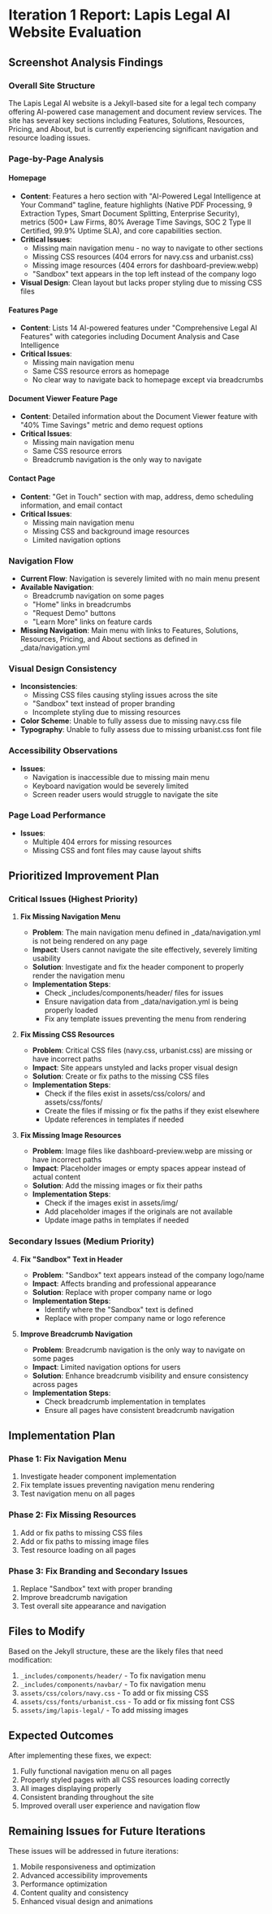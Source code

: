 # Iteration 1 Report: Lapis Legal AI Website Evaluation

## Screenshot Analysis Findings

### Overall Site Structure
The Lapis Legal AI website is a Jekyll-based site for a legal tech company offering AI-powered case management and document review services. The site has several key sections including Features, Solutions, Resources, Pricing, and About, but is currently experiencing significant navigation and resource loading issues.

### Page-by-Page Analysis

#### Homepage
- **Content**: Features a hero section with "AI-Powered Legal Intelligence at Your Command" tagline, feature highlights (Native PDF Processing, 9 Extraction Types, Smart Document Splitting, Enterprise Security), metrics (500+ Law Firms, 80% Average Time Savings, SOC 2 Type II Certified, 99.9% Uptime SLA), and core capabilities section.
- **Critical Issues**:
  - Missing main navigation menu - no way to navigate to other sections
  - Missing CSS resources (404 errors for navy.css and urbanist.css)
  - Missing image resources (404 errors for dashboard-preview.webp)
  - "Sandbox" text appears in the top left instead of the company logo
- **Visual Design**: Clean layout but lacks proper styling due to missing CSS files

#### Features Page
- **Content**: Lists 14 AI-powered features under "Comprehensive Legal AI Features" with categories including Document Analysis and Case Intelligence
- **Critical Issues**:
  - Missing main navigation menu
  - Same CSS resource errors as homepage
  - No clear way to navigate back to homepage except via breadcrumbs

#### Document Viewer Feature Page
- **Content**: Detailed information about the Document Viewer feature with "40% Time Savings" metric and demo request options
- **Critical Issues**:
  - Missing main navigation menu
  - Same CSS resource errors
  - Breadcrumb navigation is the only way to navigate

#### Contact Page
- **Content**: "Get in Touch" section with map, address, demo scheduling information, and email contact
- **Critical Issues**:
  - Missing main navigation menu
  - Missing CSS and background image resources
  - Limited navigation options

### Navigation Flow
- **Current Flow**: Navigation is severely limited with no main menu present
- **Available Navigation**:
  - Breadcrumb navigation on some pages
  - "Home" links in breadcrumbs
  - "Request Demo" buttons
  - "Learn More" links on feature cards
- **Missing Navigation**: Main menu with links to Features, Solutions, Resources, Pricing, and About sections as defined in _data/navigation.yml

### Visual Design Consistency
- **Inconsistencies**:
  - Missing CSS files causing styling issues across the site
  - "Sandbox" text instead of proper branding
  - Incomplete styling due to missing resources
- **Color Scheme**: Unable to fully assess due to missing navy.css file
- **Typography**: Unable to fully assess due to missing urbanist.css font file

### Accessibility Observations
- **Issues**:
  - Navigation is inaccessible due to missing main menu
  - Keyboard navigation would be severely limited
  - Screen reader users would struggle to navigate the site

### Page Load Performance
- **Issues**:
  - Multiple 404 errors for missing resources
  - Missing CSS and font files may cause layout shifts

## Prioritized Improvement Plan

### Critical Issues (Highest Priority)

1. **Fix Missing Navigation Menu**
   - **Problem**: The main navigation menu defined in _data/navigation.yml is not being rendered on any page
   - **Impact**: Users cannot navigate the site effectively, severely limiting usability
   - **Solution**: Investigate and fix the header component to properly render the navigation menu
   - **Implementation Steps**:
     - Check _includes/components/header/ files for issues
     - Ensure navigation data from _data/navigation.yml is being properly loaded
     - Fix any template issues preventing the menu from rendering

2. **Fix Missing CSS Resources**
   - **Problem**: Critical CSS files (navy.css, urbanist.css) are missing or have incorrect paths
   - **Impact**: Site appears unstyled and lacks proper visual design
   - **Solution**: Create or fix paths to the missing CSS files
   - **Implementation Steps**:
     - Check if the files exist in assets/css/colors/ and assets/css/fonts/
     - Create the files if missing or fix the paths if they exist elsewhere
     - Update references in templates if needed

3. **Fix Missing Image Resources**
   - **Problem**: Image files like dashboard-preview.webp are missing or have incorrect paths
   - **Impact**: Placeholder images or empty spaces appear instead of actual content
   - **Solution**: Add the missing images or fix their paths
   - **Implementation Steps**:
     - Check if the images exist in assets/img/
     - Add placeholder images if the originals are not available
     - Update image paths in templates if needed

### Secondary Issues (Medium Priority)

4. **Fix "Sandbox" Text in Header**
   - **Problem**: "Sandbox" text appears instead of the company logo/name
   - **Impact**: Affects branding and professional appearance
   - **Solution**: Replace with proper company name or logo
   - **Implementation Steps**:
     - Identify where the "Sandbox" text is defined
     - Replace with proper company name or logo reference

5. **Improve Breadcrumb Navigation**
   - **Problem**: Breadcrumb navigation is the only way to navigate on some pages
   - **Impact**: Limited navigation options for users
   - **Solution**: Enhance breadcrumb visibility and ensure consistency across pages
   - **Implementation Steps**:
     - Check breadcrumb implementation in templates
     - Ensure all pages have consistent breadcrumb navigation

## Implementation Plan

### Phase 1: Fix Navigation Menu
1. Investigate header component implementation
2. Fix template issues preventing navigation menu rendering
3. Test navigation menu on all pages

### Phase 2: Fix Missing Resources
1. Add or fix paths to missing CSS files
2. Add or fix paths to missing image files
3. Test resource loading on all pages

### Phase 3: Fix Branding and Secondary Issues
1. Replace "Sandbox" text with proper branding
2. Improve breadcrumb navigation
3. Test overall site appearance and navigation

## Files to Modify

Based on the Jekyll structure, these are the likely files that need modification:

1. `_includes/components/header/` - To fix navigation menu
2. `_includes/components/navbar/` - To fix navigation menu
3. `assets/css/colors/navy.css` - To add or fix missing CSS
4. `assets/css/fonts/urbanist.css` - To add or fix missing font CSS
5. `assets/img/lapis-legal/` - To add missing images

## Expected Outcomes

After implementing these fixes, we expect:
1. Fully functional navigation menu on all pages
2. Properly styled pages with all CSS resources loading correctly
3. All images displaying properly
4. Consistent branding throughout the site
5. Improved overall user experience and navigation flow

## Remaining Issues for Future Iterations

These issues will be addressed in future iterations:
1. Mobile responsiveness and optimization
2. Advanced accessibility improvements
3. Performance optimization
4. Content quality and consistency
5. Enhanced visual design and animations